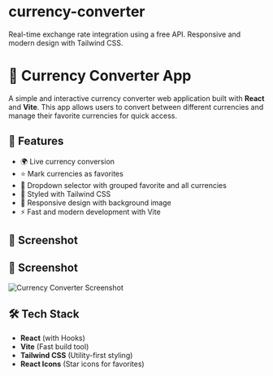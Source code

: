 # currency-converter
Real-time exchange rate integration using a free API. Responsive and modern design with Tailwind CSS. 

# 💱 Currency Converter App

A simple and interactive currency converter web application built with **React** and **Vite**. This app allows users to convert between different currencies and manage their favorite currencies for quick access.

## 🚀 Features

- 🌍 Live currency conversion
- ⭐ Mark currencies as favorites
- 🧭 Dropdown selector with grouped favorite and all currencies
- 🎨 Styled with Tailwind CSS
- 📱 Responsive design with background image
- ⚡ Fast and modern development with Vite



## 📸 Screenshot

## 📸 Screenshot

![Currency Converter Screenshot](./screenshot.png)



## 🛠️ Tech Stack

- **React** (with Hooks)
- **Vite** (Fast build tool)
- **Tailwind CSS** (Utility-first styling)
- **React Icons** (Star icons for favorites)





